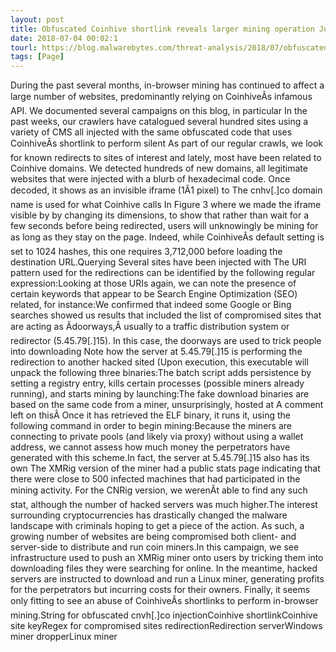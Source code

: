 ```yaml
---
layout: post
title: Obfuscated Coinhive shortlink reveals larger mining operation July 3, 2018 - A web miner injected into compromised sites is just the tip of the iceberg for an infrastructure hosting malicious Windows and Linux coin miners.CONTINUE READING
date: 2018-07-04 00:02:1
tourl: https://blog.malwarebytes.com/threat-analysis/2018/07/obfuscated-coinhive-shortlink-reveals-larger-mining-operation/
tags: [Page]
---
```

During the past several months, in-browser mining has continued to affect a large number of websites, predominantly relying on CoinhiveÂs infamous API. We documented several campaigns on this blog, in particular In the past weeks, our crawlers have catalogued several hundred sites using a variety of CMS all injected with the same obfuscated code that uses CoinhiveÂs shortlink to perform silent As part of our regular crawls, we look for known redirects to sites of interest and lately, most have been related to Coinhive domains. We detected hundreds of new domains, all legitimate websites that were injected with a blurb of hexadecimal code. Once decoded, it shows as an invisible iframe (1Ă1 pixel) to The cnhv[.]co domain name is used for what Coinhive calls In Figure 3 where we made the iframe visible by by changing its dimensions, to show that rather than wait for a few seconds before being redirected, users will unknowingly be mining for as long as they stay on the page. Indeed, while CoinhiveÂs default setting is set to 1024 hashes, this one requires 3,712,000 before loading the destination URL.Querying Several sites have been injected with The URI pattern used for the redirections can be identified by the following regular expression:Looking at those URIs again, we can note the presence of certain keywords that appear to be Search Engine Optimization (SEO) related, for instance:We confirmed that indeed some Google or Bing searches showed us results that included the list of compromised sites that are acting as Âdoorways,Â usually to a traffic distribution system or redirector (5.45.79[.]15). In this case, the doorways are used to trick people into downloading Note how the server at 5.45.79[.]15 is performing the redirection to another hacked sited (Upon execution, this executable will unpack the following three binaries:The batch script adds persistence by setting a registry entry, kills certain processes (possible miners already running), and starts mining by launching:The fake download binaries are based on the same code from a miner, unsurprisingly, hosted at A comment left on thisÂ Once it has retrieved the ELF binary, it runs it, using the following command in order to begin mining:Because the miners are connecting to private pools (and likely via proxy) without using a wallet address, we cannot assess how much money the perpetrators have generated with this scheme.In fact, the server at 5.45.79[.]15 also has its own The XMRig version of the miner had a public stats page indicating that there were close to 500 infected machines that had participated in the mining activity. For the CNRig version, we werenÂt able to find any such stat, although the number of hacked servers was much higher.The interest surrounding cryptocurrencies has drastically changed the malware landscape with criminals hoping to get a piece of the action. As such, a growing number of websites are being compromised both client- and server-side to distribute and run coin miners.In this campaign, we see infrastructure used to push an XMRig miner onto users by tricking them into downloading files they were searching for online. In the meantime, hacked servers are instructed to download and run a Linux miner, generating profits for the perpetrators but incurring costs for their owners. Finally, it seems only fitting to see an abuse of CoinhiveÂs shortlinks to perform in-browser mining.String for obfuscated cnvh[.]co injectionCoinhive shortlinkCoinhive site keyRegex for compromised sites redirectionRedirection serverWindows miner dropperLinux miner